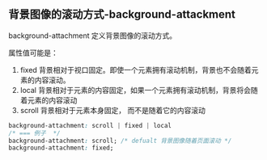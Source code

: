 
## 背景图像的滚动方式-background-attackment
background-attachment 定义背景图像的滚动方式。

属性值可能是：
1. fixed 背景相对于视口固定。即使一个元素拥有滚动机制，背景也不会随着元素的内容滚动。
2. local 背景相对于元素的内容固定，如果一个元素拥有滚动机制，背景将会随着元素的内容滚动
3. scroll 背景相对于元素本身固定， 而不是随着它的内容滚动

```css
background-attachment: scroll | fixed | local
/* === 例子  */
background-attachment: scroll; /* defualt 背景图像随着页面滚动 */
background-attachment: fixed;   
```